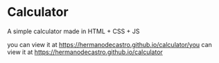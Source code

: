 # Calculator
A simple calculator made in HTML + CSS + JS

you can view it at https://hermanodecastro.github.io/calculator/you can view it at https://hermanodecastro.github.io/calculator

